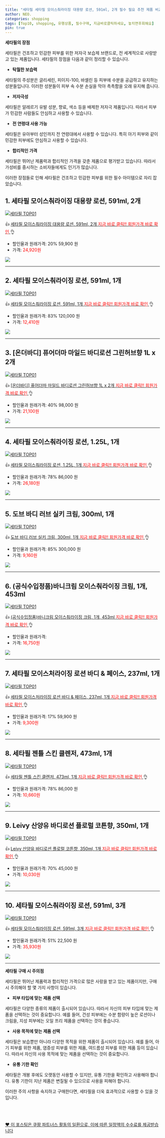 ```yaml
---
title: "세타필 세타필 모이스춰라이징 대용량 로션, 591ml, 2개 필수 필요 추천 제품 비교 최저 가격 비교 장점 구매 후기 구매평"
author: NEO.
categories: shopping
tags: [Top10, shopping, 유행상품, 필수구매, 지금바로클릭하세요, 놓치면후회해요]
pin: true
---
```

**세타필의 장점**

세타필은 건조하고 민감한 피부를 위한 저자극 보습제 브랜드로, 전 세계적으로 사랑받고 있는 제품입니다. 세타필의 장점을 다음과 같이 정리할 수 있습니다.

* **탁월한 보습력**

세타필의 주성분은 글리세린, 피이지-100, 바셀린 등 피부에 수분을 공급하고 유지하는 성분들입니다. 이러한 성분들이 피부 속 수분 손실을 막아 촉촉함을 오래 유지해 줍니다.

* **저자극성**

세타필은 알레르기 유발 성분, 향료, 색소 등을 배제한 저자극 제품입니다. 따라서 피부가 민감한 사람들도 안심하고 사용할 수 있습니다.

* **전 연령대 사용 가능**

세타필은 유아부터 성인까지 전 연령대에서 사용할 수 있습니다. 특히 아기 피부와 같이 민감한 피부에도 안심하고 사용할 수 있습니다.

* **합리적인 가격**

세타필은 뛰어난 제품력과 합리적인 가격을 갖춘 제품으로 평가받고 있습니다. 따라서 가성비를 중시하는 소비자들에게도 인기가 많습니다.

이러한 장점들로 인해 세타필은 건조하고 민감한 피부를 위한 필수 아이템으로 자리 잡았습니다.

   

## 1. 세타필 모이스춰라이징 대용량 로션, 591ml, 2개

[![세타필 TOP01](https://thumbnail6.coupangcdn.com/thumbnails/remote/490x490ex/image/retail/images/711593805388429-8681b9cc-5d10-40db-99d4-f490d8eca8b5.jpg)](https://link.coupang.com/re/AFFSDP?lptag=AF3617701&subid=GithubCoopas&pageKey=7164345502&traceid=V0-153&itemId=15015111767&vendorItemId=85072877349)


👍 [세타필 모이스춰라이징 대용량 로션, 591ml, 2개 <font color=red> 지금 바로 클릭!! 회원가격 바로 확인 </font> ](https://link.coupang.com/re/AFFSDP?lptag=AF3617701&subid=GithubCoopas&pageKey=7164345502&traceid=V0-153&itemId=15015111767&vendorItemId=85072877349) 👌 


- 할인율과 원래가격: 20%  59,900   원
- 가격: <span style='color:red'>24,920원</span>

[![](/discount_price.png)](https://link.coupang.com/re/AFFSDP?lptag=AF3617701&subid=GithubCoopas&pageKey=7164345502&traceid=V0-153&itemId=15015111767&vendorItemId=85072877349)

---


   

## 2. 세타필 모이스춰라이징 로션, 591ml, 1개

[![세타필 TOP01](https://thumbnail6.coupangcdn.com/thumbnails/remote/490x490ex/image/retail/images/1322644922592436-233ae835-1c61-4ace-bc8d-8950cb6c315f.jpg)](https://link.coupang.com/re/AFFSDP?lptag=AF3617701&subid=GithubCoopas&pageKey=7164345502&traceid=V0-153&itemId=14999324866&vendorItemId=80519514876)


👍 [세타필 모이스춰라이징 로션, 591ml, 1개 <font color=red> 지금 바로 클릭!! 회원가격 바로 확인 </font> ](https://link.coupang.com/re/AFFSDP?lptag=AF3617701&subid=GithubCoopas&pageKey=7164345502&traceid=V0-153&itemId=14999324866&vendorItemId=80519514876) 👌 


- 할인율과 원래가격: 83%  120,000   원
- 가격: <span style='color:red'>12,410원</span>

[![](/discount_price.png)](https://link.coupang.com/re/AFFSDP?lptag=AF3617701&subid=GithubCoopas&pageKey=7164345502&traceid=V0-153&itemId=14999324866&vendorItemId=80519514876)

---


   

## 3. [온더바디] 퓨어더마 마일드 바디로션 그린허브향 1L x 2개

[![세타필 TOP01](https://thumbnail7.coupangcdn.com/thumbnails/remote/490x490ex/image/vendor_inventory/c1b8/434fd66abefb48a781c91c2e360709cbc0c6fa54c4496d4e7ddc7d9e1dde.jpg)](https://link.coupang.com/re/AFFSDP?lptag=AF3617701&subid=GithubCoopas&pageKey=5314334755&traceid=V0-153&itemId=15240327237&vendorItemId=80519998474)


👍 [[온더바디] 퓨어더마 마일드 바디로션 그린허브향 1L x 2개 <font color=red> 지금 바로 클릭!! 회원가격 바로 확인 </font> ](https://link.coupang.com/re/AFFSDP?lptag=AF3617701&subid=GithubCoopas&pageKey=5314334755&traceid=V0-153&itemId=15240327237&vendorItemId=80519998474) 👌 


- 할인율과 원래가격: 40%  98,000   원
- 가격: <span style='color:red'>21,100원</span>

[![](/discount_price.png)](https://link.coupang.com/re/AFFSDP?lptag=AF3617701&subid=GithubCoopas&pageKey=5314334755&traceid=V0-153&itemId=15240327237&vendorItemId=80519998474)

---


   

## 4. 세타필 모이스춰라이징 로션, 1.25L, 1개

[![세타필 TOP01](https://thumbnail9.coupangcdn.com/thumbnails/remote/490x490ex/image/retail/images/2022/12/20/10/0/196f8a76-789e-4c72-869e-db746d34bfee.png)](https://link.coupang.com/re/AFFSDP?lptag=AF3617701&subid=GithubCoopas&pageKey=7164345502&traceid=V0-153&itemId=17215242941&vendorItemId=84387112171)


👍 [세타필 모이스춰라이징 로션, 1.25L, 1개 <font color=red> 지금 바로 클릭!! 회원가격 바로 확인 </font> ](https://link.coupang.com/re/AFFSDP?lptag=AF3617701&subid=GithubCoopas&pageKey=7164345502&traceid=V0-153&itemId=17215242941&vendorItemId=84387112171) 👌 


- 할인율과 원래가격: 78%  86,000   원
- 가격: <span style='color:red'>26,180원</span>

[![](/discount_price.png)](https://link.coupang.com/re/AFFSDP?lptag=AF3617701&subid=GithubCoopas&pageKey=7164345502&traceid=V0-153&itemId=17215242941&vendorItemId=84387112171)

---


   

## 5. 도브 바디 러브 실키 크림, 300ml, 1개

[![세타필 TOP01](https://thumbnail7.coupangcdn.com/thumbnails/remote/490x490ex/image/retail/images/2023/10/04/18/9/ea583d0e-ae09-4ef9-8f7c-19c01365ec6d.jpg)](https://link.coupang.com/re/AFFSDP?lptag=AF3617701&subid=GithubCoopas&pageKey=6973878034&traceid=V0-153&itemId=19350939950&vendorItemId=87351068732)


👍 [도브 바디 러브 실키 크림, 300ml, 1개 <font color=red> 지금 바로 클릭!! 회원가격 바로 확인 </font> ](https://link.coupang.com/re/AFFSDP?lptag=AF3617701&subid=GithubCoopas&pageKey=6973878034&traceid=V0-153&itemId=19350939950&vendorItemId=87351068732) 👌 


- 할인율과 원래가격: 85%  300,000   원
- 가격: <span style='color:red'>9,160원</span>

[![](/discount_price.png)](https://link.coupang.com/re/AFFSDP?lptag=AF3617701&subid=GithubCoopas&pageKey=6973878034&traceid=V0-153&itemId=19350939950&vendorItemId=87351068732)

---


   

## 6. (공식수입정품)바니크림 모이스춰라이징 크림, 1개, 453ml

[![세타필 TOP01](https://thumbnail6.coupangcdn.com/thumbnails/remote/490x490ex/image/vendor_inventory/21cb/10f7a007904bf9034fb31b8b2a3cb4d0c67f17a6a09795ed1fb85667b3b4.jpg)](https://link.coupang.com/re/AFFSDP?lptag=AF3617701&subid=GithubCoopas&pageKey=7637427013&traceid=V0-153&itemId=20283763666&vendorItemId=86206254539)


👍 [(공식수입정품)바니크림 모이스춰라이징 크림, 1개, 453ml <font color=red> 지금 바로 클릭!! 회원가격 바로 확인 </font> ](https://link.coupang.com/re/AFFSDP?lptag=AF3617701&subid=GithubCoopas&pageKey=7637427013&traceid=V0-153&itemId=20283763666&vendorItemId=86206254539) 👌 


- 할인율과 원래가격: 
- 가격: <span style='color:red'>16,750원</span>

[![](/discount_price.png)](https://link.coupang.com/re/AFFSDP?lptag=AF3617701&subid=GithubCoopas&pageKey=7637427013&traceid=V0-153&itemId=20283763666&vendorItemId=86206254539)

---


   

## 7. 세타필 모이스처라이징 로션 바디 & 페이스, 237ml, 1개

[![세타필 TOP01](https://thumbnail8.coupangcdn.com/thumbnails/remote/490x490ex/image/retail/images/8832573162502187-3b2e21ca-4d50-48a8-8fe5-d4bc3f764362.jpg)](https://link.coupang.com/re/AFFSDP?lptag=AF3617701&subid=GithubCoopas&pageKey=7164345502&traceid=V0-153&itemId=5186421475&vendorItemId=80522061880)


👍 [세타필 모이스처라이징 로션 바디 & 페이스, 237ml, 1개 <font color=red> 지금 바로 클릭!! 회원가격 바로 확인 </font> ](https://link.coupang.com/re/AFFSDP?lptag=AF3617701&subid=GithubCoopas&pageKey=7164345502&traceid=V0-153&itemId=5186421475&vendorItemId=80522061880) 👌 


- 할인율과 원래가격: 17%  59,900   원
- 가격: <span style='color:red'>9,300원</span>

[![](/discount_price.png)](https://link.coupang.com/re/AFFSDP?lptag=AF3617701&subid=GithubCoopas&pageKey=7164345502&traceid=V0-153&itemId=5186421475&vendorItemId=80522061880)

---


   

## 8. 세타필 젠틀 스킨 클렌저, 473ml, 1개

[![세타필 TOP01](https://thumbnail7.coupangcdn.com/thumbnails/remote/490x490ex/image/rs_quotation_api/2nnooiny/5c554fb6456b4b1bb4a8007366d52a19.jpg)](https://link.coupang.com/re/AFFSDP?lptag=AF3617701&subid=GithubCoopas&pageKey=7536899089&traceid=V0-153&itemId=13261824081&vendorItemId=80519507502)


👍 [세타필 젠틀 스킨 클렌저, 473ml, 1개 <font color=red> 지금 바로 클릭!! 회원가격 바로 확인 </font> ](https://link.coupang.com/re/AFFSDP?lptag=AF3617701&subid=GithubCoopas&pageKey=7536899089&traceid=V0-153&itemId=13261824081&vendorItemId=80519507502) 👌 


- 할인율과 원래가격: 78%  86,000   원
- 가격: <span style='color:red'>10,660원</span>

[![](/discount_price.png)](https://link.coupang.com/re/AFFSDP?lptag=AF3617701&subid=GithubCoopas&pageKey=7536899089&traceid=V0-153&itemId=13261824081&vendorItemId=80519507502)

---


   

## 9. Leivy 산양유 바디로션 플로럴 코튼향, 350ml, 1개

[![세타필 TOP01](https://thumbnail7.coupangcdn.com/thumbnails/remote/490x490ex/image/retail/images/1410789063338249-00ccf9e6-2ff4-41e3-b6d9-b60b031a5d63.jpg)](https://link.coupang.com/re/AFFSDP?lptag=AF3617701&subid=GithubCoopas&pageKey=4629892339&traceid=V0-153&itemId=5748205588&vendorItemId=73046842458)


👍 [Leivy 산양유 바디로션 플로럴 코튼향, 350ml, 1개 <font color=red> 지금 바로 클릭!! 회원가격 바로 확인 </font> ](https://link.coupang.com/re/AFFSDP?lptag=AF3617701&subid=GithubCoopas&pageKey=4629892339&traceid=V0-153&itemId=5748205588&vendorItemId=73046842458) 👌 


- 할인율과 원래가격: 70%  45,000   원
- 가격: <span style='color:red'>10,030원</span>

[![](/discount_price.png)](https://link.coupang.com/re/AFFSDP?lptag=AF3617701&subid=GithubCoopas&pageKey=4629892339&traceid=V0-153&itemId=5748205588&vendorItemId=73046842458)

---


   

## 10. 세타필 모이스춰라이징 로션, 591ml, 3개

[![세타필 TOP01](https://thumbnail10.coupangcdn.com/thumbnails/remote/490x490ex/image/retail/images/711216595735036-8139ff0f-4120-43d8-a05f-820fa0f83a1d.jpg)](https://link.coupang.com/re/AFFSDP?lptag=AF3617701&subid=GithubCoopas&pageKey=7164345502&traceid=V0-153&itemId=17910186641&vendorItemId=85072873775)


👍 [세타필 모이스춰라이징 로션, 591ml, 3개 <font color=red> 지금 바로 클릭!! 회원가격 바로 확인 </font> ](https://link.coupang.com/re/AFFSDP?lptag=AF3617701&subid=GithubCoopas&pageKey=7164345502&traceid=V0-153&itemId=17910186641&vendorItemId=85072873775) 👌 


- 할인율과 원래가격: 51%  22,500   원
- 가격: <span style='color:red'>35,930원</span>

[![](/discount_price.png)](https://link.coupang.com/re/AFFSDP?lptag=AF3617701&subid=GithubCoopas&pageKey=7164345502&traceid=V0-153&itemId=17910186641&vendorItemId=85072873775)

---
**세타필 구매 시 주의점**

세타필은 뛰어난 제품력과 합리적인 가격으로 많은 사랑을 받고 있는 제품이지만, 구매 시 주의해야 할 몇 가지 사항이 있습니다.

* **피부 타입에 맞는 제품 선택**

세타필은 다양한 종류의 제품이 출시되어 있습니다. 따라서 자신의 피부 타입에 맞는 제품을 선택하는 것이 중요합니다. 예를 들어, 건성 피부에는 수분 함량이 높은 로션이나 크림을, 지성 피부에는 오일 프리 제품을 선택하는 것이 좋습니다.

* **사용 목적에 맞는 제품 선택**

세타필은 보습뿐만 아니라 다양한 목적을 위한 제품이 출시되어 있습니다. 예를 들어, 아기 피부를 위한 제품, 염증성 피부를 위한 제품, 여드름성 피부를 위한 제품 등이 있습니다. 따라서 자신의 사용 목적에 맞는 제품을 선택하는 것이 중요합니다.

* **유통 기한 확인**

세타필은 개봉 후에도 오랫동안 사용할 수 있지만, 유통 기한을 확인하고 사용해야 합니다. 유통 기한이 지난 제품은 변질될 수 있으므로 사용을 피해야 합니다.

이러한 주의 사항을 숙지하고 구매한다면, 세타필을 더욱 효과적으로 사용할 수 있을 것입니다.<br><br><br><br><br> [ ❤  이 포스팅은 쿠팡 파트너스 활동의 일환으로, 이에 따른 일정액의 수수료를 제공받습니다](https://link.coupang.com/a/bcEFyh)